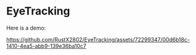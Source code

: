# EyeTracking

Here is a demo:



https://github.com/RustX2802/EyeTracking/assets/72299347/00d6b18c-1410-4ea5-abb9-139e36ba10c7

